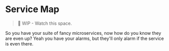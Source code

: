 # Service Map

> :construction: WIP - Watch this space.

So you have your suite of fancy microservices, now how do you know they are even up? Yeah you have your alarms, but they'll only alarm if the service is even there.